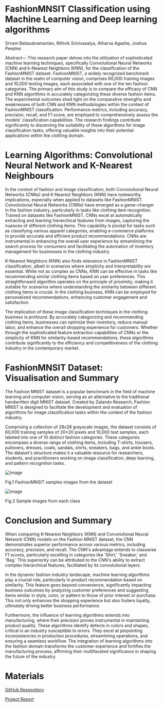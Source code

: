 # FashionMNSIT Classification using Machine Learning and Deep learning algorithms

Sriram Balasubramanian,            Rithvik Srinivasaiya,       Atharva Agashe,        Joshua Peeples

Abstract— This research paper delves into the utilization of sophisticated machine learning techniques, specifically Convolutional Neural Networks (CNN) and k-Nearest Neighbors (KNN), for the classification of the FashionMNIST dataset. FashionMNIST, a widely recognized benchmark dataset in the realm of computer vision, comprises 60,000 training images and 10,000 testing images, each associated with one of the ten fashion categories. The primary aim of this study is to compare the efficacy of CNN and KNN algorithms in accurately categorizing these diverse fashion items. The experimental outcomes shed light on the comparative strengths and weaknesses of both CNN and KNN methodologies within the context of FashionMNIST classification. Performance metrics, including accuracy, precision, recall, and F1 score, are employed to comprehensively assess the models' classification capabilities. The research findings contribute significantly to discerning the suitability of these algorithms for image classification tasks, offering valuable insights into their potential applications within the clothing domain.

# Learning Algorithms: Convolutional Neural Network and K-Nearest Neighbours

In the context of fashion and image classification, both Convolutional Neural Networks (CNNs) and K-Nearest Neighbors (KNN) have noteworthy implications, especially when applied to datasets like FashionMNIST.
Convolutional Neural Networks (CNNs) have emerged as a game-changer in the fashion industry, particularly in tasks like clothing item recognition. Trained on datasets like FashionMNIST, CNNs excel at automatically extracting and learning hierarchical features from images, capturing the nuances of different clothing items. This capability is pivotal for tasks such as classifying various apparel categories, enabling e-commerce platforms to provide accurate and efficient product recommendations. CNNs are instrumental in enhancing the overall user experience by streamlining the search process for consumers and facilitating the automation of inventory management for businesses in the clothing industry.

K-Nearest Neighbors (KNN) also finds relevance in FashionMNIST classification, albeit in scenarios where simplicity and interpretability are essential. While not as complex as CNNs, KNN can be effective in tasks like recommending similar clothing items based on user preferences. This straightforward algorithm operates on the principle of proximity, making it suitable for scenarios where understanding the similarity between different clothing items is crucial. In the clothing business, KNN can be employed for personalized recommendations, enhancing customer engagement and satisfaction.

The implication of these image classification techniques in the clothing business is profound. By accurately categorizing and recommending clothing items, businesses can optimize their inventory, reduce manual labor, and enhance the overall shopping experience for customers. Whether through the sophisticated feature extraction capabilities of CNNs or the simplicity of KNN for similarity-based recommendations, these algorithms contribute significantly to the efficiency and competitiveness of the clothing industry in the contemporary market.

# FashionMNSIT Dataset: Visualisation and Summary

The Fashion MNIST dataset is a popular benchmark in the field of machine learning and computer vision, serving as an alternative to the traditional handwritten digit MNIST dataset. Created by Zalando Research, Fashion MNIST is designed to facilitate the development and evaluation of algorithms for image classification tasks within the context of the fashion industry.

Comprising a collection of 28x28 grayscale images, the dataset consists of 60,000 training samples of 20*20 pixels and 10,000 test samples, each labeled into one of 10 distinct fashion categories. These categories encompass a diverse range of clothing items, including T-shirts, trousers, pullovers, dresses, coats, sandals, shirts, sneakers, bags, and ankle boots. The dataset's structure makes it a valuable resource for researchers, students, and practitioners working on image classification, deep learning, and pattern recognition tasks.

![image](https://github.com/RITHVIK23/ECENGroup32.github.io/assets/58556705/edd7f532-21d4-4bda-8810-a5fe3022fec8) 

  Fig.1 FashionMNSIT samples images from the dataset        
  
![image](https://github.com/RITHVIK23/ECENGroup32.github.io/assets/58556705/5fcbea61-775c-4684-86e1-ef05df661a33)
  
  Fig.2 Sample images from each class

# Conclusion and Summary

When comparing K-Nearest Neighbors (KNN) and Convolutional Neural Network (CNN) models on the Fashion MNIST dataset, the CNN demonstrates superior performance across various metrics, including accuracy, precision, and recall. The CNN's advantage extends to classwise F1 scores, particularly excelling in categories like 'Shirt,' 'Sneaker,' and 'Bag.' This superiority can be attributed to the CNN's ability to extract complex hierarchical features, facilitated by its convolutional layers.

In the dynamic fashion industry landscape, machine learning algorithms play a crucial role, particularly in product recommendation based on similarity. This feature goes beyond convenience, significantly impacting business outcomes by analyzing customer preferences and suggesting items similar in style, color, or pattern to those of prior interest or purchase. This not only enhances the shopping experience but also fosters loyalty, ultimately driving better business performance.

Furthermore, the influence of learning algorithms extends into manufacturing, where their precision proves instrumental in maintaining product quality. These algorithms identify defects in colors and shapes, critical in an industry susceptible to errors. They excel at pinpointing inconsistencies in production procedures, streamlining operations, and ensuring a seamless workflow. The integration of learning algorithms into the fashion domain transforms the customer experience and fortifies the manufacturing process, affirming their multifaceted significance in shaping the future of the industry.


# Materials

[GitHub Respository](https://github.com/RITHVIK23/FashionMNSIT_CNN)

[Project Report](https://github.com/RITHVIK23/FashionMNSIT_CNN/blob/main/Group32_ECEN758_Report.pdf)




